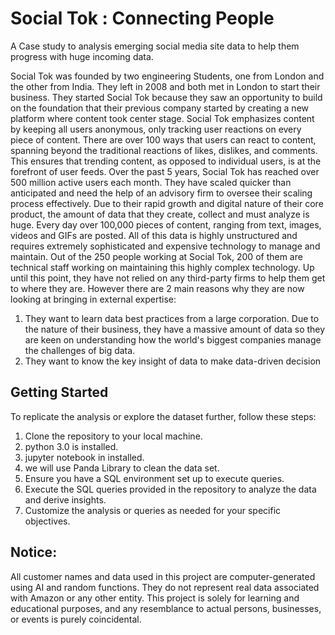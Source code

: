 # Social Tok : Connecting People 
A Case study to analysis emerging social media site data to help them progress with huge incoming data.

Social Tok was founded by two engineering Students, one  from London and the other from India. They left in 2008 and both met in London to start their business. They started Social Tok because they saw an opportunity to  build on the foundation that their previous company started by creating a new platform where  content took center stage. Social Tok emphasizes content by keeping all users anonymous, only tracking user reactions on every piece of content. There are over 100 ways that users can  react to content, spanning beyond the traditional reactions of likes, dislikes, and comments.  This ensures that trending content, as opposed to individual users, is at the forefront of user  feeds.   Over the past 5 years, Social Tok has reached over 500 million active users each month.  They have scaled quicker than anticipated and need the help of an advisory firm to oversee  their scaling process effectively.   Due to their rapid growth and digital nature of their core product, the amount of data that they  create, collect and must analyze is huge. Every day over 100,000 pieces of content, ranging from text, images, videos and GIFs are posted. All of this data is highly unstructured and requires extremely sophisticated and expensive technology to manage and maintain. Out of the 250 people working at Social Tok, 200 of them are technical staff working on maintaining this highly complex technology.  Up until this point, they have not relied on any third-party firms to help them get to where they are. However there are 2 main reasons why they are now looking at bringing in external expertise: 
1)	They want to learn data best practices from a large corporation. Due to the nature of their business, they have a massive amount of data so they are keen on understanding how the world's biggest companies manage the challenges of big data.  
2)	They want to know the key insight of data to make data-driven decision

## Getting Started
To replicate the analysis or explore the dataset further, follow these steps:
1. Clone the repository to your local machine.
2. python 3.0 is installed.
3. jupyter notebook in installed.
4. we will use Panda Library to clean the data set.
5. Ensure you have a SQL environment set up to execute queries.
6. Execute the SQL queries provided in the repository to analyze the data and derive insights.
7. Customize the analysis or queries as needed for your specific objectives.
   
## Notice:
All customer names and data used in this project are computer-generated using AI and random
functions. They do not represent real data associated with Amazon or any other entity. This
project is solely for learning and educational purposes, and any resemblance to actual persons,
businesses, or events is purely coincidental.
